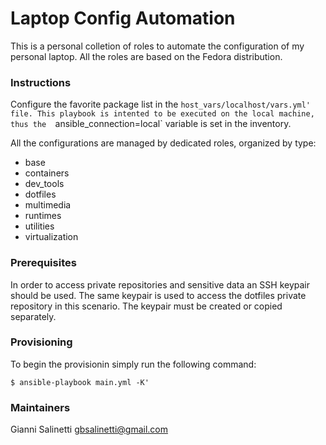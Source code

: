 # Laptop Config Automation

This is a personal colletion of roles to automate the configuration of my 
personal laptop. 
All the roles are based on the Fedora distribution.

### Instructions

Configure the favorite package list in the `host_vars/localhost/vars.yml' 
file.
This playbook is intented to be executed on the local machine, thus the 
`ansible_connection=local` variable is set in the inventory.

All the configurations are managed by dedicated roles, organized by type:

- base
- containers
- dev_tools
- dotfiles
- multimedia
- runtimes
- utilities
- virtualization

### Prerequisites
In order to access private repositories and sensitive data an SSH keypair 
should be used. The same keypair is used to access the dotfiles private 
repository in this scenario. The keypair must be created or copied 
separately.

### Provisioning
To begin the provisionin simply run the following command:
```
$ ansible-playbook main.yml -K'
```

### Maintainers
Gianni Salinetti <gbsalinetti@gmail.com>
